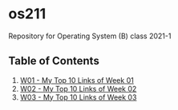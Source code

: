 # os211

Repository for Operating System (B) class 2021-1

## Table of Contents

1. [W01 - My Top 10 Links of Week 01](W01/)
2. [W02 - My Top 10 Links of Week 02](W02/)
3. [W03 - My Top 10 Links of Week 03](W03/)
